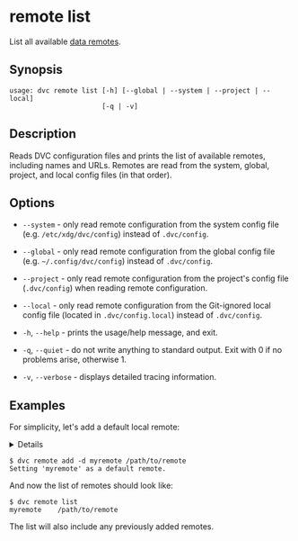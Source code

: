 # remote list

List all available [data remotes](/doc/command-reference/remote).

## Synopsis

```usage
usage: dvc remote list [-h] [--global | --system | --project | --local]
                       [-q | -v]
```

## Description

Reads DVC configuration files and prints the list of available remotes,
including names and URLs. Remotes are read from the system, global, project, and
local config files (in that order).

## Options

- `--system` - only read remote configuration from the system config file (e.g.
  `/etc/xdg/dvc/config`) instead of `.dvc/config`.

- `--global` - only read remote configuration from the global config file (e.g.
  `~/.config/dvc/config`) instead of `.dvc/config`.

- `--project` - only read remote configuration from the project's config file
  (`.dvc/config`) when reading remote configuration.

- `--local` - only read remote configuration from the Git-ignored local config
  file (located in `.dvc/config.local`) instead of `.dvc/config`.

- `-h`, `--help` - prints the usage/help message, and exit.

- `-q`, `--quiet` - do not write anything to standard output. Exit with 0 if no
  problems arise, otherwise 1.

- `-v`, `--verbose` - displays detailed tracing information.

## Examples

For simplicity, let's add a default local remote:

<details>

### What is a "local remote" ?

While the term may seem contradictory, it doesn't have to be. The "local" part
refers to the type of location where the storage is: another directory in the
same file system. "Remote" is how we call storage for <abbr>DVC projects</abbr>.
It's essentially a local backup for data tracked by DVC.

</details>

```cli
$ dvc remote add -d myremote /path/to/remote
Setting 'myremote' as a default remote.
```

And now the list of remotes should look like:

```cli
$ dvc remote list
myremote	/path/to/remote
```

The list will also include any previously added remotes.
